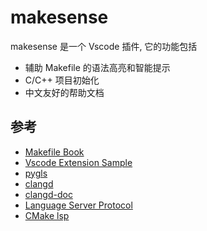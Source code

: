 # makesense

makesense 是一个 Vscode 插件, 它的功能包括

- 辅助 Makefile 的语法高亮和智能提示
- C/C++ 项目初始化
- 中文友好的帮助文档



## 参考

- [Makefile Book](https://github.com/seisman/how-to-write-makefile)
- [Vscode Extension Sample](https://github.com/microsoft/vscode-extension-samples)
- [pygls](https://github.com/openlawlibrary/pygls)
- [clangd](https://github.com/clangd/clangd)
- [clangd-doc](https://clangd.llvm.org/installation)
- [Language Server Protocol](https://microsoft.github.io/language-server-protocol/)
- [CMake lsp](https://github.com/regen100/cmake-language-server)